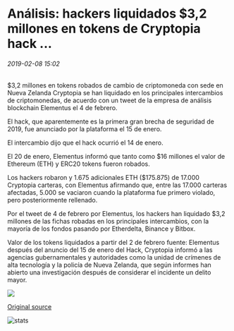 # Análisis: hackers liquidados $3,2 millones en tokens de Cryptopia hack ...

###### 2019-02-08 15:02

$3,2 millones en tokens robados de cambio de criptomoneda con sede en Nueva Zelanda Cryptopia se han liquidado en los principales intercambios de criptomonedas, de acuerdo con un tweet de la empresa de análisis blockchain Elementus el 4 de febrero.

El hack, que aparentemente es la primera gran brecha de seguridad de 2019, fue anunciado por la plataforma el 15 de enero.

El intercambio dijo que el hack ocurrió el 14 de enero.

El 20 de enero, Elementus informó que tanto como $16 millones el valor de Ethereum (ETH) y ERC20 tokens fueron robados.

Los hackers robaron y 1.675 adicionales ETH ($175.875) de 17.000 Cryptopia carteras, con Elementus afirmando que, entre las 17.000 carteras afectadas, 5.000 se vaciaron cuando la plataforma fue primero violado, pero posteriormente rellenado.

Por el tweet de 4 de febrero por Elementus, los hackers han liquidado $3,2 millones de las fichas robadas en los principales intercambios, con la mayoría de los fondos pasando por Etherdelta, Binance y Bitbox.

Valor de los tokens liquidados a partir del 2 de febrero fuente: Elementus después del anuncio del 15 de enero del Hack, Cryptopia informó a las agencias gubernamentales y autoridades como la unidad de crímenes de alta tecnología y la policía de Nueva Zelanda, que según informes han abierto una investigación después de considerar el incidente un delito mayor.

![](https://s3.cointelegraph.com/storage/uploads/view/e27d51261bcd964e9c154e3bec5f60d3.jpg)

[Original source](https://cointelegraph.com/news/analysis-hackers-liquidated-32-million-in-tokens-from-cryptopia-hack)

![stats](https://c.statcounter.com/11760860/0/a89fa40b/1/ "stats")